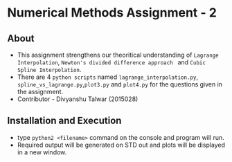 # Numerical Methods Assignment - 2
## About
* This assignment strengthens our theoritical understanding of `Lagrange Interpolation`, `Newton's divided difference approach ` and `Cubic Spline Interpolation`.
* There are 4 `python scripts` named `lagrange_interpolation.py`, `spline_vs_lagrange.py`,`plot3.py` and `plot4.py` for the questions given in the assignment.
* Contributor - Divyanshu Talwar (2015028)

## Installation and Execution
* type `python2 <filename>` command on the console and program will run.
* Required output will be generated on STD out and plots will be displayed in a new window.
